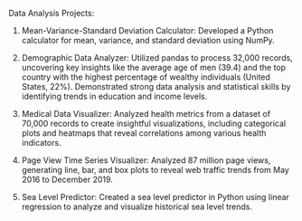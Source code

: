 Data Analysis Projects:

1. Mean-Variance-Standard Deviation Calculator: Developed a Python calculator for mean, variance, and standard deviation using NumPy.

2. Demographic Data Analyzer: Utilized pandas to process 32,000 records, uncovering key insights like the average age of men (39.4) and the top country with the highest percentage of wealthy individuals (United States, 22%). Demonstrated strong data analysis and statistical skills by identifying trends in education and income levels.

3. Medical Data Visualizer: Analyzed health metrics from a dataset of 70,000 records to create insightful visualizations, including categorical plots and heatmaps that reveal correlations among various health indicators.

4. Page View Time Series Visualizer: Analyzed 87 million page views, generating line, bar, and box plots to reveal web traffic trends from May 2016 to December 2019.

5. Sea Level Predictor: Created a sea level predictor in Python using linear regression to analyze and visualize historical sea level trends.
